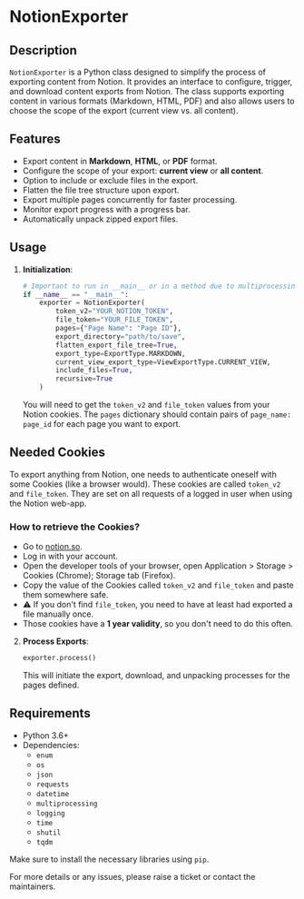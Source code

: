 # NotionExporter

## Description

`NotionExporter` is a Python class designed to simplify the process of exporting content from Notion. It provides an interface to configure, trigger, and download content exports from Notion. The class supports exporting content in various formats (Markdown, HTML, PDF) and also allows users to choose the scope of the export (current view vs. all content).

## Features

- Export content in **Markdown**, **HTML**, or **PDF** format.
- Configure the scope of your export: **current view** or **all content**.
- Option to include or exclude files in the export.
- Flatten the file tree structure upon export.
- Export multiple pages concurrently for faster processing.
- Monitor export progress with a progress bar.
- Automatically unpack zipped export files.

## Usage

1. **Initialization**:

   ```python
   # Important to run in __main__ or in a method due to multiprocessing.
   if __name__ == "__main__":
       exporter = NotionExporter(
           token_v2="YOUR_NOTION_TOKEN",
           file_token="YOUR_FILE_TOKEN",
           pages={"Page Name": "Page ID"},
           export_directory="path/to/save",
           flatten_export_file_tree=True,
           export_type=ExportType.MARKDOWN,
           current_view_export_type=ViewExportType.CURRENT_VIEW,
           include_files=True,
           recursive=True
       )
   ```

   You will need to get the `token_v2` and `file_token` values from your Notion cookies. The `pages` dictionary should contain pairs of `page_name: page_id` for each page you want to export.

## Needed Cookies

To export anything from Notion, one needs to authenticate oneself with some
Cookies (like a browser would). These cookies are called `token_v2` and
`file_token`. They are set on all requests of a logged in user when using the
Notion web-app.


### How to retrieve the Cookies?

- Go to [notion.so](https://notion.so).
- Log in with your account.
- Open the developer tools of your browser, open Application > Storage > Cookies
  (Chrome); Storage tab (Firefox).
- Copy the value of the Cookies called `token_v2` and `file_token` and paste
  them somewhere safe.
- ⚠️ If you don't find `file_token`, you need to have at least had exported a file manually once.
- Those cookies have a **1 year validity**, so you don't need to do this often.

2. **Process Exports**:

   ```python
   exporter.process()
   ```

   This will initiate the export, download, and unpacking processes for the pages defined.

## Requirements

- Python 3.6+
- Dependencies:
  - `enum`
  - `os`
  - `json`
  - `requests`
  - `datetime`
  - `multiprocessing`
  - `logging`
  - `time`
  - `shutil`
  - `tqdm`

Make sure to install the necessary libraries using `pip`.

For more details or any issues, please raise a ticket or contact the maintainers.
